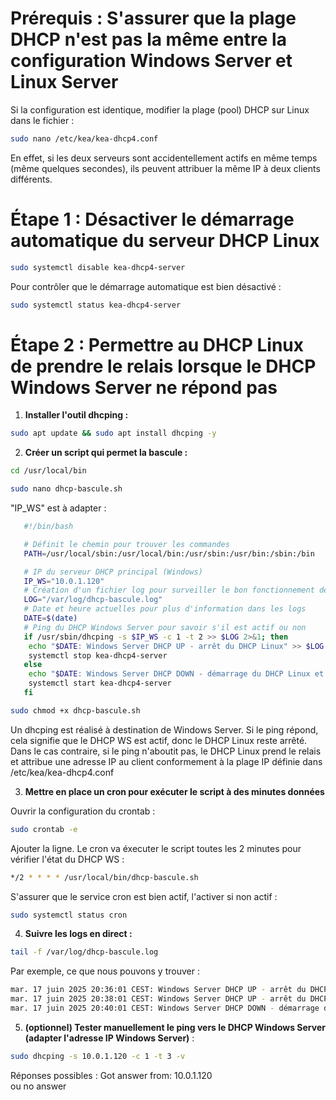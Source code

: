 # **Prérequis : S'assurer que la plage DHCP n'est pas la même entre la configuration Windows Server et Linux Server**
Si la configuration est identique, modifier la plage (pool) DHCP sur Linux dans le fichier :

```bash
sudo nano /etc/kea/kea-dhcp4.conf
```
En effet, si les deux serveurs sont accidentellement actifs en même temps (même quelques secondes), ils peuvent attribuer la même IP à deux clients différents.

# **Étape 1 : Désactiver le démarrage automatique du serveur DHCP Linux**
```bash
sudo systemctl disable kea-dhcp4-server
```
Pour contrôler que le démarrage automatique est bien désactivé :
```bash
sudo systemctl status kea-dhcp4-server
```
# **Étape 2 : Permettre au DHCP Linux de prendre le relais lorsque le DHCP Windows Server ne répond pas**

1. **Installer l'outil dhcping :**
```bash
sudo apt update && sudo apt install dhcping -y
```

2. **Créer un script qui permet la bascule :**
```bash
cd /usr/local/bin
```

```bash
sudo nano dhcp-bascule.sh
```
"IP_WS" est à adapter :
```bash
   #!/bin/bash

   # Définit le chemin pour trouver les commandes
   PATH=/usr/local/sbin:/usr/local/bin:/usr/sbin:/usr/bin:/sbin:/bin

   # IP du serveur DHCP principal (Windows)
   IP_WS="10.0.1.120"
   # Création d'un fichier log pour surveiller le bon fonctionnement de la bascule
   LOG="/var/log/dhcp-bascule.log"
   # Date et heure actuelles pour plus d'information dans les logs
   DATE=$(date)
   # Ping du DHCP Windows Server pour savoir s'il est actif ou non
   if /usr/sbin/dhcping -s $IP_WS -c 1 -t 2 >> $LOG 2>&1; then
    echo "$DATE: Windows Server DHCP UP - arrêt du DHCP Linux" >> $LOG
    systemctl stop kea-dhcp4-server
   else
    echo "$DATE: Windows Server DHCP DOWN - démarrage du DHCP Linux et attribution de nouvelles adresses IP" >> $LOG
    systemctl start kea-dhcp4-server
   fi
```
```bash
sudo chmod +x dhcp-bascule.sh
```
Un dhcping est réalisé à destination de Windows Server. Si le ping répond, cela signifie que le DHCP WS est actif, donc le DHCP Linux reste arrêté.  
Dans le cas contraire, si le ping n'aboutit pas, le DHCP Linux prend le relais et attribue une adresse IP au client conformement à la plage IP définie dans /etc/kea/kea-dhcp4.conf

3. **Mettre en place un cron pour exécuter le script à des minutes données**
  
Ouvrir la configuration du crontab :
```bash
sudo crontab -e
```
  
Ajouter la ligne. Le cron va éxecuter le script toutes les 2 minutes pour vérifier l'état du DHCP WS :
```bash
*/2 * * * * /usr/local/bin/dhcp-bascule.sh
```
  
S'assurer que le service cron est bien actif, l'activer si non actif :
```bash
sudo systemctl status cron
```
  
4. **Suivre les logs en direct :**
```bash
tail -f /var/log/dhcp-bascule.log
```
Par exemple, ce que nous pouvons y trouver :
```bash
mar. 17 juin 2025 20:36:01 CEST: Windows Server DHCP UP - arrêt du DHCP Linux
mar. 17 juin 2025 20:38:01 CEST: Windows Server DHCP UP - arrêt du DHCP Linux
mar. 17 juin 2025 20:40:01 CEST: Windows Server DHCP DOWN - démarrage du DHCP Linux et attribution de nouvelles adresses IP
```

5. **(optionnel) Tester manuellement le ping vers le DHCP Windows Server (adapter l'adresse IP Windows Server)** :
```bash
sudo dhcping -s 10.0.1.120 -c 1 -t 3 -v
```
Réponses possibles :
Got answer from: 10.0.1.120  
ou
no answer
